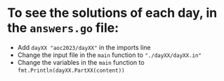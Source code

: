 # To see the solutions of each day, in the `answers.go` file:
- Add `dayXX "aoc2023/dayXX"` in the imports line
- Change the input file in the `main` function to `"./dayXX/dayXX.in"`
- Change the variables in the `main` function to `fmt.Println(dayXX.PartXX(content))`